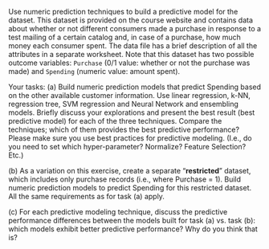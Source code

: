 Use numeric prediction techniques to build a predictive model for the dataset.
This dataset is provided on the course website and contains data about whether or not different consumers made a purchase in response to a test mailing of a certain catalog and, in case of a purchase, how much money each consumer spent. The data file has a brief description of all the attributes in a separate worksheet. Note that this dataset has two possible outcome variables:
`Purchase` (0/1 value: whether or not the purchase was made) and `Spending` (numeric value: amount spent).

Your tasks:
(a) Build numeric prediction models that predict Spending based on the other available customer information. Use linear regression, k-NN, regression tree, SVM regression and Neural Network and ensembling models.
Briefly discuss your explorations and present the best result (best predictive model) for each of the three techniques. Compare the techniques; which of them provides the best predictive performance? Please make sure you use best practices for predictive modeling. (I.e., do you need to set which hyper-parameter? Normalize? Feature Selection? Etc.)

(b) As a variation on this exercise, create a separate “**restricted**” dataset, which includes only purchase records (i.e., where Purchase = 1). Build numeric prediction models to predict Spending for this restricted dataset. All the same requirements as for task (a) apply.

(c) For each predictive modeling technique, discuss the predictive performance differences between the models built for task (a) vs. task (b): which models exhibit better predictive performance? Why do you think that is?
